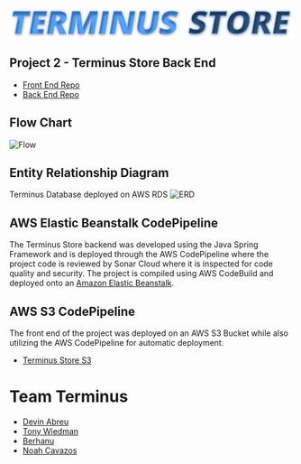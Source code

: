 ![alt text](https://github.com/220620-java/p2-terminus-frontend/blob/main/assets/images/logo.png?raw=true)
## Project 2 - Terminus Store Back End

* [Front End Repo](https://github.com/220620-java/p2-terminus-frontend)
* [Back End Repo](https://github.com/220620-java/p2-terminus-backend)

## Flow Chart
![Flow](https://i.ibb.co/GFnq16Q/image-4.png)

## Entity Relationship Diagram
Terminus Database deployed on AWS RDS
![ERD](https://i.ibb.co/cNPFWBQ/ERD.png)

## AWS Elastic Beanstalk CodePipeline
The Terminus Store backend was developed using the Java Spring Framework and is deployed through the AWS CodePipeline where the project code is reviewed by Sonar Cloud where it is inspected for code quality and security. The project is compiled using AWS CodeBuild and deployed onto an [Amazon Elastic Beanstalk](http://p2terminusoms-env.eba-fcyktpid.us-east-1.elasticbeanstalk.com/).

## AWS S3 CodePipeline
The front end of the project was deployed on an AWS S3 Bucket while also utilizing the AWS CodePipeline for automatic deployment.
* [Terminus Store S3](http://terminus-front.s3-website-us-east-1.amazonaws.com/)

# Team Terminus
* [Devin Abreu](https://github.com/devinabreu10)
* [Tony Wiedman](https://github.com/tonywied17)
* [Berhanu](https://github.com/berhanusg)
* [Noah Cavazos](https://github.com/Woodsgump)
